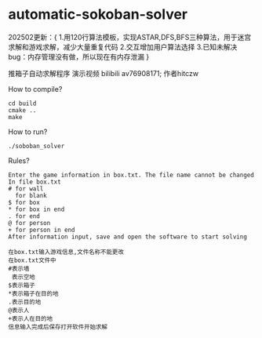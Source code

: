 # automatic-sokoban-solver
202502更新：{
1.用120行算法模板，实现ASTAR,DFS,BFS三种算法，用于迷宫求解和游戏求解，减少大量重复代码
2.交互增加用户算法选择
3.已知未解决bug：内存管理没有做，所以现在有内存泄漏
}

推箱子自动求解程序
演示视频 bilibili av76908171;
作者hitczw

How to compile?

    cd build
    cmake ..
    make


How to run?

    ./soboban_solver

Rules?

    Enter the game information in box.txt. The file name cannot be changed
    In file box.txt
    # for wall
      for blank
    $ for box
    * for box in end
    . for end
    @ for person
    + for person in end
    After information input, save and open the software to start solving
    
    在box.txt输入游戏信息,文件名称不能更改
    在box.txt文件中
    #表示墙
     表示空地
    $表示箱子
    *表示箱子在目的地
    .表示目的地
    @表示人
    +表示人在目的地
    信息输入完成后保存打开软件开始求解



